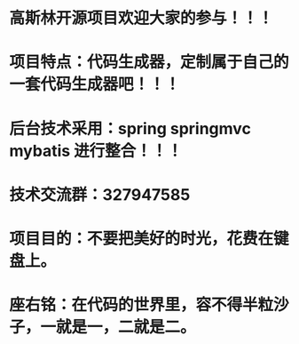 # 高斯林开源项目欢迎大家的参与！！！
# 项目特点：代码生成器，定制属于自己的一套代码生成器吧！！！
# 后台技术采用：spring springmvc mybatis 进行整合！！！
# 技术交流群：327947585 
# 项目目的：不要把美好的时光，花费在键盘上。
# 座右铭：在代码的世界里，容不得半粒沙子，一就是一，二就是二。
